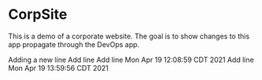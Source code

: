 # CorpSite

This is a demo of a corporate website.  The goal is to show changes to this app propagate through the DevOps app.

Adding a new line
Add line 
Add line Mon Apr 19 12:08:59 CDT 2021
Add line Mon Apr 19 13:59:56 CDT 2021
